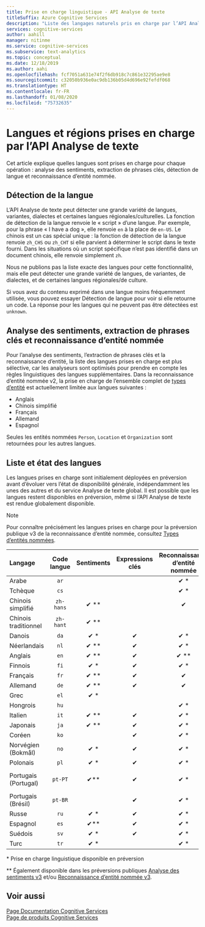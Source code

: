 ```yaml
---
title: Prise en charge linguistique - API Analyse de texte
titleSuffix: Azure Cognitive Services
description: "Liste des langages naturels pris en charge par l’API Analyse de texte. Cet article explique quelles langues sont prises en charge pour chaque opération : analyse des sentiments, extraction de phrases clés, détection de langue et reconnaissance d'entité."
services: cognitive-services
author: aahill
manager: nitinme
ms.service: cognitive-services
ms.subservice: text-analytics
ms.topic: conceptual
ms.date: 12/18/2019
ms.author: aahi
ms.openlocfilehash: fcf7051a631e74f2f6db918c7c861e32295ae9e8
ms.sourcegitcommit: c32050b936e0ac9db136b05d4d696e92fefdf068
ms.translationtype: HT
ms.contentlocale: fr-FR
ms.lasthandoff: 01/08/2020
ms.locfileid: "75732635"
---
```

# <a name="language-and-region-support-for-the-text-analytics-api"></a>Langues et régions prises en charge par l’API Analyse de texte

Cet article explique quelles langues sont prises en charge pour chaque opération : analyse des sentiments, extraction de phrases clés, détection de langue et reconnaissance d’entité nommée.

## <a name="language-detection"></a>Détection de la langue

L’API Analyse de texte peut détecter une grande variété de langues, variantes, dialectes et certaines langues régionales/culturelles.  La fonction de détection de la langue renvoie le « script » d’une langue. Par exemple, pour la phrase « I have a dog », elle renvoie `en` à la place de `en-US`. Le chinois est un cas spécial unique : la fonction de détection de la langue renvoie `zh_CHS` ou `zh_CHT` si elle parvient à déterminer le script dans le texte fourni. Dans les situations où un script spécifique n’est pas identifié dans un document chinois, elle renvoie simplement `zh`.

Nous ne publions pas la liste exacte des langues pour cette fonctionnalité, mais elle peut détecter une grande variété de langues, de variantes, de dialectes, et de certaines langues régionales/de culture. 

Si vous avez du contenu exprimé dans une langue moins fréquemment utilisée, vous pouvez essayer Détection de langue pour voir si elle retourne un code. La réponse pour les langues qui ne peuvent pas être détectées est `unknown`.

## <a name="sentiment-analysis-key-phrase-extraction-and-named-entity-recognition"></a>Analyse des sentiments, extraction de phrases clés et reconnaissance d’entité nommée

Pour l’analyse des sentiments, l’extraction de phrases clés et la reconnaissance d’entité, la liste des langues prises en charge est plus sélective, car les analyseurs sont optimisés pour prendre en compte les règles linguistiques des langues supplémentaires. Dans la reconnaissance d’entité nommée v2, la prise en charge de l’ensemble complet de [types d’entité](how-tos/text-analytics-how-to-entity-linking.md#named-entity-recognition-versions-and-features) est actuellement limitée aux langues suivantes : 
* Anglais
* Chinois simplifié
* Français
* Allemand
* Espagnol

Seules les entités nommées `Person`, `Location` et `Organization` sont retournées pour les autres langues.

## <a name="language-list-and-status"></a>Liste et état des langues

Les langues prises en charge sont initialement déployées en préversion avant d’évoluer vers l’état de disponibilité générale, indépendamment les unes des autres et du service Analyse de texte global. Il est possible que les langues restent disponibles en préversion, même si l’API Analyse de texte est rendue globalement disponible.

> [!NOTE]
> Pour connaître précisément les langues prises en charge pour la préversion publique v3 de la reconnaissance d’entité nommée, consultez [Types d’entités nommées](named-entity-types.md).

| Langage              | Code langue | Sentiments | Expressions clés | Reconnaissance d’entité nommée | Liaison d’entités |       Notes        |
|:----------------------|:-------------:|:---------:|:-----------:|:------------------------:|:--------------:|:------------------:|
| Arabe                |     `ar`      |           |             |           ✔ \*           |                |                    |
| Tchèque                 |     `cs`      |           |             |           ✔ \*           |                |                    |
| Chinois simplifié    |   `zh-hans`   |  ✔ \*\*   |             |            ✔             |                |                    |
| Chinois traditionnel   |   `zh-hant`   |  ✔ \*\*   |             |                          |                |                    |
| Danois                |     `da`      |   ✔ \*    |      ✔      |           ✔ \*           |                |                    |
| Néerlandais                 |     `nl`      |   ✔ \**   |      ✔      |           ✔ \*           |                |                    |
| Anglais               |     `en`      |   ✔ \**   |      ✔      |          ✔ \*\*          |     ✔ \**      |                    |
| Finnois               |     `fi`      |   ✔ \*    |      ✔      |           ✔ \*           |                |                    |
| Français                |     `fr`      |   ✔ \**   |      ✔      |            ✔             |                |                    |
| Allemand                |     `de`      |   ✔ \**   |      ✔      |            ✔             |                |                    |
| Grec                 |     `el`      |   ✔ \*    |             |                          |                |                    |
| Hongrois             |     `hu`      |           |             |           ✔ \*           |                |                    |
| Italien               |     `it`      |   ✔ \**   |      ✔      |           ✔ \*           |                |                    |
| Japonais              |     `ja`      |   ✔ \**   |      ✔      |           ✔ \*           |                |                    |
| Coréen                |     `ko`      |           |      ✔      |           ✔ \*           |                |                    |
| Norvégien (Bokmål)   |     `no`      |   ✔ \*    |      ✔      |           ✔ \*           |                |                    |
| Polonais                |     `pl`      |   ✔ \*    |      ✔      |           ✔ \*           |                |                    |
| Portugais (Portugal) |    `pt-PT`    |   ✔\**    |      ✔      |           ✔ \*           |                | `pt` également accepté |
| Portugais (Brésil)   |    `pt-BR`    |           |      ✔      |           ✔ \*           |                |                    |
| Russe               |     `ru`      |   ✔ \*    |      ✔      |           ✔ \*           |                |                    |
| Espagnol               |     `es`      |   ✔\**    |      ✔      |           ✔ \*           |     ✔ \**      |                    |
| Suédois               |     `sv`      |   ✔ \*    |      ✔      |           ✔ \*           |                |                    |
| Turc               |     `tr`      |   ✔ \*    |             |           ✔ \*           |                |                    |

\* Prise en charge linguistique disponible en préversion

\** Également disponible dans les préversions publiques [Analyse des sentiments v3](https://docs.microsoft.com/azure/cognitive-services/text-analytics/how-tos/text-analytics-how-to-sentiment-analysis#sentiment-analysis-versions-and-features) et/ou [Reconnaissance d’entité nommée v3](how-tos/text-analytics-how-to-entity-linking.md#named-entity-recognition-versions-and-features).

## <a name="see-also"></a>Voir aussi

[Page Documentation Cognitive Services](https://docs.microsoft.com/azure/cognitive-services/)   
[Page de produits Cognitive Services](https://azure.microsoft.com/services/cognitive-services/)
